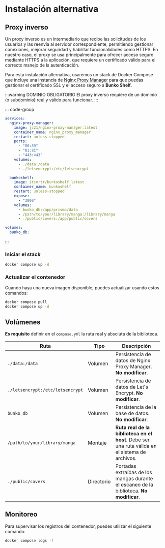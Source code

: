 # Instalación alternativa

## Proxy inverso

Un proxy inverso es un intermediario que recibe las solicitudes de los usuarios y las reenvía al servidor correspondiente, permitiendo gestionar conexiones, mejorar seguridad y habilitar funcionalidades como HTTPS. En nuestro caso, el proxy se usa principalmente para ofrecer acceso seguro mediante HTTPS a la aplicación, que requiere un certificado válido para el correcto manejo de la autenticación.

Para esta instalación alternativa, usaremos un stack de Docker Compose que incluye una instancia de [Nginx Proxy Manager](https://nginxproxymanager.com/) para que puedas gestionar el certificado SSL y el acceso seguro a **Bunko Shelf.**

:::warning DOMINIO OBLIGATORIO
El proxy inverso requiere de un dominio (o subdominio) real y válido para funcionar.
:::

::: code-group

```yaml [compose.yml]
services:
  nginx-proxy-manager:
    image: jc21/nginx-proxy-manager:latest
    container_name: nginx_proxy_manager
    restart: unless-stopped
    ports:
      - "80:80"
      - "81:81"
      - "443:443"
    volumes:
      - ./data:/data
      - ./letsencrypt:/etc/letsencrypt

  bunkoshelf:
    image: itsmrtr/bunkoshelf:latest
    container_name: bunkoshelf
    restart: unless-stopped
    expose:
      - "3000"
    volumes:
      - bunko_db:/app/prisma/data
      - /path/to/your/library/manga:/library/manga
      - ./public/covers:/app/public/covers

volumes:
  bunko_db:
```

:::

### Iniciar el stack

```bash
docker compose up -d
```

### Actualizar el contenedor

Cuando haya una nueva imagen disponible, puedes actualizar usando estos comandos:

```bash
docker compose pull
docker compose up -d
```

## Volúmenes

**Es requisito** definir en el `compose.yml` la ruta real y absoluta de la biblioteca.

| Ruta                             | Tipo       | Descripción                                                                                    |
| -------------------------------- | ---------- | ---------------------------------------------------------------------------------------------- |
| `./data:/data`                   | Volumen    | Persistencia de datos de Nginx Proxy Manager. **No modificar**.                                |
| `./letsencrypt:/etc/letsencrypt` | Volumen    | Persistencia de datos de Let's Encrypt. **No modificar**.                                      |
| `bunko_db`                       | Volumen    | Persistencia de la base de datos. **No modificar**.                                            |
| `/path/to/your/library/manga`    | Montaje    | **Ruta real de la biblioteca en el host.** Debe ser una ruta válida en el sistema de archivos. |
| `./public/covers`                | Directorio | Portadas extraídas de los mangas durante el escaneo de la biblioteca. **No modificar**.        |

## Monitoreo

Para supervisar los registros del contenedor, puedes utilizar el siguiente comando:

```bash
docker compose logs -f
```
